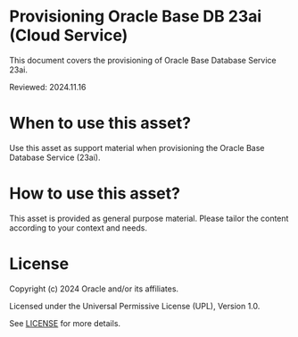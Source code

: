 # Provisioning Oracle Base DB 23ai (Cloud Service)
 
This document covers the provisioning of Oracle Base Database Service 23ai.

Reviewed: 2024.11.16
 

# When to use this asset?

Use this asset as support material when provisioning the Oracle Base Database Service (23ai).


# How to use this asset?

This asset is provided as general purpose material. Please tailor the content according to your context and needs.


# License
 
Copyright (c) 2024 Oracle and/or its affiliates.
 
Licensed under the Universal Permissive License (UPL), Version 1.0.
 
See [LICENSE](https://github.com/oracle-devrel/technology-engineering/blob/main/LICENSE) for more details.
